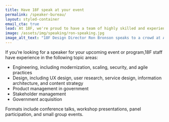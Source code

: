 ```yaml
---
title: Have 18F speak at your event
permalink: /speaker-bureau/
layout: styled-container
email_cta: true
lead: At 18F, we're proud to have a team of highly skilled and experienced professionals who are at the forefront of their respective fields. Many of our team members include global speakers and experts in their areas of practice.
image: /assets/img/speaking/ron-speaking.jpg
image_alt_text: "18F Design Director Ron Bronson speaks to a crowd at AIGA Portland in 2024."
---
```


If you’re looking for a speaker for your upcoming event or program,18F staff have experience in the following topic areas:

- Engineering, including modernization, scaling, security, and agile practices
- Design, including UX design, user research, service design, information architecture, and content strategy
- Product management in government
- Stakeholder management
- Government acquisition

Formats include conference talks, workshop presentations, panel participation, and small group events.
